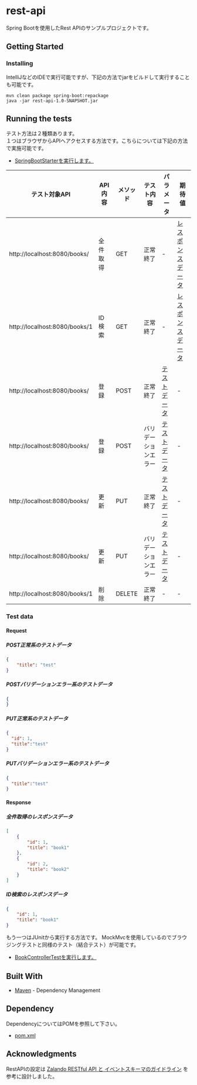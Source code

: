 # rest-api
Spring Bootを使用したRest APIのサンプルプロジェクトです。

## Getting Started

### Installing
IntelliJなどのIDEで実行可能ですが、下記の方法でjarをビルドして実行することも可能です。  
```
mvn clean package spring-boot:repackage
java -jar rest-api-1.0-SNAPSHOT.jar
```

## Running the tests
テスト方法は２種類あります。  
１つはブラウザからAPIへアクセスする方法です。こちらについては下記の方法で実施可能です。  
* [SpringBootStarterを実行します。](src/main/java/com/github/fukugit/restapi/SpringBootStarter.java)  

|  テスト対象API  |  API内容  |  メソッド  |  テスト内容  |  パラメータ  |  期待値  |
| ---- | ---- | ---- | ---- | ---- | ---- |
|  http://localhost:8080/books/  |  全件取得 |  GET     |  正常終了            |  -  |  [レスポンスデータ](#全件取得のレスポンスデータ)  |
|  http://localhost:8080/books/1 |  ID検索  |  GET     |  正常終了            |  -  |  [レスポンスデータ](#ID検索のレスポンスデータ)  |
|  http://localhost:8080/books/  |  登録    |  POST    |  正常終了            |  [テストデータ](#POST正常系のテストデータ) | -  |
|  http://localhost:8080/books/  |  登録    |  POST    |  バリデーションエラー  |  [テストデータ](#POSTバリデーションエラー系のテストデータ)  |  -  |
|  http://localhost:8080/books/  |  更新    |  PUT     |  正常終了            |  [テストデータ](#PUT正常系のテストデータ)  |  -  |
|  http://localhost:8080/books/  |  更新    |  PUT     |  バリデーションエラー  |  [テストデータ](#PUTバリデーションエラー系のテストデータ)  |  -  |
|  http://localhost:8080/books/1 |  削除    |  DELETE  |  正常終了            |  -  |  -  |

### Test data
#### Request
##### POST正常系のテストデータ
```json
{
    "title": "test"
}
```
##### POSTバリデーションエラー系のテストデータ
```json
{
}
```
##### PUT正常系のテストデータ
```json
{
  "id": 1,
  "title":"test"
}
```

##### PUTバリデーションエラー系のテストデータ
```json
{
  "title":"test"
}
```

#### Response
##### 全件取得のレスポンスデータ
```json
[
    {
        "id": 1,
        "title": "book1"
    },
    {
        "id": 2,
        "title": "book2"
    }
]
```

##### ID検索のレスポンスデータ
```json
{
    "id": 1,
    "title": "book1"
}
```


もう一つはJUnitから実行する方法です。 MockMvcを使用しているのでブラウジングテストと同様のテスト（結合テスト）が可能です。  
* [BookControllerTestを実行します。](src/test/java/com/github/fukugit/restapi/endpoint/BookControllerTest.java)  

## Built With
* [Maven](https://maven.apache.org/) - Dependency Management

## Dependency 
DependencyについてはPOMを参照して下さい。  
* [pom.xml](pom.xml)  

## Acknowledgments
RestAPIの設定は [Zalando RESTful API と イベントスキーマのガイドライン](https://restful-api-guidelines-ja.netlify.app/)
を参考に設計しました。  
